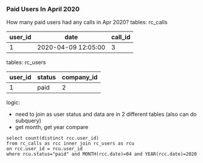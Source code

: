 ### Paid Users In April 2020

How many paid users had any calls in Apr 2020?
tables: rc_calls

| user_id	| date	| call_id |
|---|---|--|
| 1 | 2020-04-09 12:05:00 | 3 | 

tables: rc_users

| user_id	| status	| company_id |
|---|---|--|
| 1 | paid | 2 | 

logic:
- need to join as user status and data are in 2 different tables (also can do subquery)
- get month, get year compare

```
select count(distinct rcc.user_id)
from rc_calls as rcc inner join rc_users as rcu 
on rcc.user_id = rcu.user_id
where rcu.status="paid" and MONTH(rcc.date)=04 and YEAR(rcc.date)=2020

```
